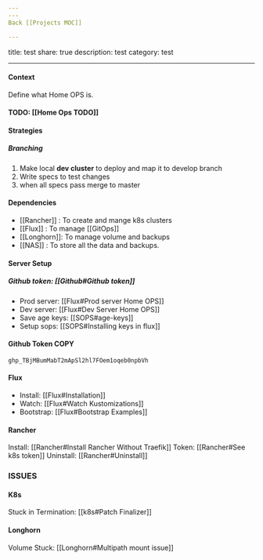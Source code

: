 ```yaml
---
---
Back [[Projects MOC]]

---
```

title: test
share: true
description: test
category: test

---



#### Context
Define what Home OPS is.

#### TODO: [[Home Ops TODO]]

#### Strategies
##### Branching
1. Make local **dev cluster** to deploy and map it to develop branch
2. Write specs to test changes
3. when all specs pass merge to master

#### Dependencies
- [[Rancher]] :  To create and mange k8s clusters
- [[Flux]] : To manage [[GitOps]]
- [[Longhorn]]: To manage volume and backups
- [[NAS]] : To store all the data and backups.

#### Server Setup
##### Github token: [[Github#Github token]]
- Prod server: [[Flux#Prod server Home OPS]]
- Dev server: [[Flux#Dev Server Home OPS]]
- Save age keys: [[SOPS#age-keys]]
- Setup sops: [[SOPS#Installing keys in flux]]

#### Github Token COPY
```text
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
```


#### Flux
- Install: [[Flux#Installation]]
- Watch: [[Flux#Watch Kustomizations]]
- Bootstrap: [[Flux#Bootstrap Examples]]

#### Rancher
Install: [[Rancher#Install Rancher Without Traefik]]
Token: [[Rancher#See k8s token]]
Uninstall: [[Rancher#Uninstall]]


### ISSUES
#### K8s
Stuck in Termination: [[k8s#Patch Finalizer]]

#### Longhorn
Volume Stuck: [[Longhorn#Multipath mount issue]]